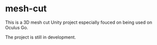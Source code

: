 # mesh-cut

This is a 3D mesh cut Unity project especially fouced on being used on Oculus Go.

The project is still in development.
